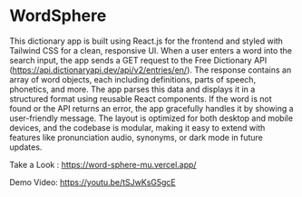 # WordSphere
This dictionary app is built using React.js for the frontend and styled with Tailwind CSS for a clean, responsive UI. When a user enters a word into the search input, the app sends a GET request to the Free Dictionary API (https://api.dictionaryapi.dev/api/v2/entries/en/<word>). The response contains an array of word objects, each including definitions, parts of speech, phonetics, and more. The app parses this data and displays it in a structured format using reusable React components. If the word is not found or the API returns an error, the app gracefully handles it by showing a user-friendly message. The layout is optimized for both desktop and mobile devices, and the codebase is modular, making it easy to extend with features like pronunciation audio, synonyms, or dark mode in future updates.

Take a Look : https://word-sphere-mu.vercel.app/

Demo Video: https://youtu.be/tSJwKsG5gcE


